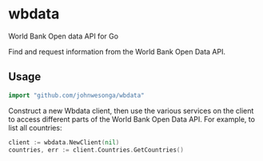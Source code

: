 # wbdata #


World Bank Open data API for Go

Find and request information from the
World Bank Open Data API.


## Usage ##

```go
import "github.com/johnwesonga/wbdata"
```

Construct a new Wbdata client, then use the various services on the client to
access different parts of the World Bank Open Data API.  For example, to list all
countries:

```go
client := wbdata.NewClient(nil)
countries, err := client.Countries.GetCountries()
```
